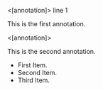 <[annotation]> line 1

This is the first annotation.

<[annotation]>

This is the second annotation.

- First Item.
- Second Item.
- Third Item.
